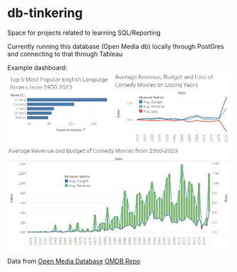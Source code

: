 # db-tinkering
Space for projects related to learning SQL/Reporting

Currently running this database (Open Media db) locally through PostGres and connecting to that through Tableau

Example dashboard:
![](https://github.com/nlaratta/db-tinkering/blob/main/First%20Dashboard.png?raw=true)

Data from [Open Media Database](https://www.omdb.org/content/About)
[OMDB Repo](https://github.com/df7cb/omdb-postgresql)

